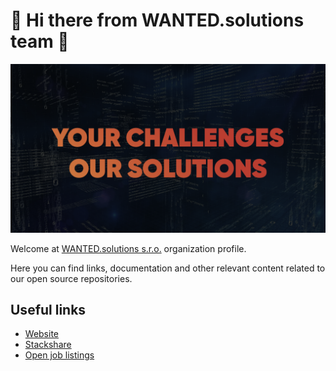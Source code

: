 # 👋 Hi there from WANTED.solutions team 👋

![alt text](../assets/banner.png)

Welcome at [WANTED.solutions s.r.o.](https://wanted.solutions) organization profile. 

Here you can find links, documentation and other relevant content related to our open source repositories.

## Useful links

- [Website](https://wanted.solutions)
- [Stackshare](https://stackshare.io/companies/wanted-solutions)
- [Open job listings](https://www.linkedin.com/company/wanted-solutions/jobs/)

